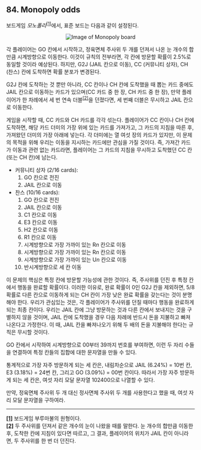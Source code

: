 ## 84. Monopoly odds

보드게임 <em>모노폴리</em><sup><a id="footnote-ref-1" href="#footnote-1">[1]</a></sup>에서, 표준 보드는 다음과 같이 설정된다.

<p align="center">
  <img
    src="https://projecteuler.net/project/images/p084_monopoly_board.png"
    alt="Image of Monopoly board"
  >
</p>

각 플레이어는 GO 칸에서 시작하고, 정육면체 주사위 두 개를 던져서 나온 눈 개수의 합만큼 시계방향으로 이동한다. 이것이 규칙의 전부라면, 각 칸에 방문할 확률이 2.5%로 동일할 것이라 예상된다. 하지만, G2J (JAIL 칸으로 이동), CC (커뮤니티 상자), CH (찬스) 칸에 도착하면 확률 분포가 변경된다.

G2J 칸에 도착하는 것 뿐만 아니라, CC 칸이나 CH 칸에 도착했을 때 뽑는 카드 중에도 JAIL 칸으로 이동하는 카드가 있으며(CC 카드 중 한 장, CH 카드 중 한 장), 만약 플레이어가 한 차례에서 세 번 연속 더블<sup><a id="footnote-ref-2" href="#footnote-2">[2]</a></sup>을 던졌다면, 세 번째 더블은 무시하고 JAIL 칸으로 이동한다.

게임을 시작할 때, CC 카드와 CH 카드를 각각 섞는다. 플레이어가 CC 칸이나 CH 칸에 도착하면, 해당 카드 더미의 가장 위에 있는 카드를 가져가고, 그 카드의 지침을 따른 후, 가져왔던 더미의 가장 아래에 넣는다. 각 더미에는 열 여섯 장의 카드가 있지만, 이 문제의 목적을 위해 우리는 이동을 지시하는 카드에만 관심을 가질 것이다. 즉, 가져간 카드가 이동과 관련 없는 카드라면, 플레이어는 그 카드의 지침을 무시하고 도착했던 CC 칸(또는 CH 칸)에 남는다.

* 커뮤니티 상자 (2/16 cards):
  1. GO 칸으로 전진
  2. JAIL 칸으로 이동
* 찬스 (10/16 cards):
  1. GO 칸으로 전진
  2. JAIL 칸으로 이동
  3. C1 칸으로 이동
  4. E3 칸으로 이동
  5. H2 칸으로 이동
  6. R1 칸으로 이동
  7. 시계방향으로 가장 가까이 있는 R<var>n</var> 칸으로 이동
  8. 시계방향으로 가장 가까이 있는 R<var>n</var> 칸으로 이동
  9. 시계방향으로 가장 가까이 있는 U<var>n</var> 칸으로 이동
  10. 반시계방향으로 세 칸 이동

이 문제의 핵심은 특정 칸에 방문할 가능성에 관한 것이다. 즉, 주사위를 던진 후 특정 칸에서 행동을 완료할 확률이다. 이러한 이유로, 완료 확률이 0인 G2J 칸을 제외하면, 5/8 확률로 다른 칸으로 이동하게 되는 CH 칸이 가장 낮은 완료 확률을 갖는다는 것이 분명해야 한다. 우리가 관심있는 것은, 각 플레이어가 주사위를 던질 때마다 행동을 완료하게 되는 최종 칸이다. 우리는 JAIL 칸에 그냥 방문하는 것과 다른 칸에서 보내지는 것을 구별하지 않을 것이며, JAIL 칸에 도착했을 경우 다음 차례에 반드시 돈을 지불하고 빠져나온다고 가정한다. 이 때, JAIL 칸을 빠져나오기 위해 두 배의 돈을 지불해야 한다는 규칙은 무시할 것이다.

GO 칸에서 시작하여 시계방향으로 00부터 39까지 번호를 부여하면, 이런 두 자리 수들을 연결하여 특정 칸들의 집합에 대한 문자열을 만들 수 있다.

통계적으로 가장 자주 방문하게 되는 세 칸은, 내림차순으로 JAIL (6.24%) = 10번 칸, E3 (3.18%) = 24번 칸, 그리고 GO (3.09%) = 00번 칸이다. 따라서 가장 자주 방문하게 되는 세 칸은, 여섯 자리 모달 문자열 102400으로 나열할 수 있다.

만약, 정육면체 주사위 두 개 대신 정사면체 주사위 두 개를 사용한다고 했을 때, 여섯 자리 모달 문자열을 구하여라.

---

<a id="footnote-1" href="#footnote-ref-1">**[1]**</a> 보드게임 부루마불의 원형이다.<br>
<a id="footnote-2" href="#footnote-ref-2">**[2]**</a> 두 주사위를 던져서 같은 개수의 눈이 나왔을 때를 말한다. 눈 개수의 합만큼 이동한 후, 도착한 칸에 지침이 있다면 따르고, 그 결과, 플레이어의 위치가 JAIL 칸이 아니라면, 두 주사위를 한 번 더 던진다.
